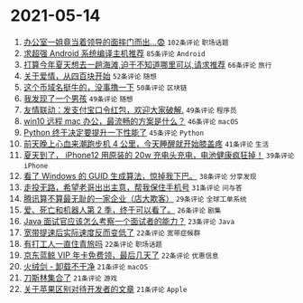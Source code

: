 # 2021-05-14

1. [办公室一姐竟当着领导的面摔门而出...😨](https://www.v2ex.com/t/776840) `102条评论` `职场话题`
1. [求超强 Android 系统编译主机推荐](https://www.v2ex.com/t/776838) `85条评论` `Android`
1. [打算今年夏天想去一趟海滩,迫于不知道哪里可以,请求推荐](https://www.v2ex.com/t/776866) `66条评论` `旅行`
1. [关于爱情，从四百块开始](https://www.v2ex.com/t/776822) `52条评论` `随想`
1. [这个币域名挺牛的，没事撸一下](https://www.v2ex.com/t/776830) `50条评论` `区块链`
1. [我发现了一个男孩](https://www.v2ex.com/t/776827) `49条评论` `随想`
1. [友情联动：发支付宝口令红包，欢迎大家破解.](https://www.v2ex.com/t/776889) `49条评论` `程序员`
1. [win10 远程 mac 办公，最流畅的方案是什么？](https://www.v2ex.com/t/776825) `46条评论` `macOS`
1. [Python 终于决定要提升一下性能了](https://www.v2ex.com/t/776893) `45条评论` `Python`
1. [前天晚上心血来潮跑步机 4 公里，今天睡醒就开始膝盖疼](https://www.v2ex.com/t/776860) `41条评论` `生活`
1. [夏天到了， iPhone12 用原装的 20w 充电头充电，电池健康疯狂掉！](https://www.v2ex.com/t/776849) `39条评论` `iPhone`
1. [看了 Windows 的 GUID 生成算法，惊掉我下巴。](https://www.v2ex.com/t/776972) `38条评论` `分享发现`
1. [走投无路，希望老哥出出主意，帮我保住手机号](https://www.v2ex.com/t/776991) `31条评论` `问与答`
1. [腾讯算不算最无耻的一家企业（店大欺客）](https://www.v2ex.com/t/776908) `29条评论` `全球工单系统`
1. [爱、死亡和机器人第 2 季，终于可以看了。](https://www.v2ex.com/t/776973) `26条评论` `剧集`
1. [Java 面试官应该怎么考察一个面试者的能力？](https://www.v2ex.com/t/776891) `23条评论` `Java`
1. [宽带提速后实际速度反而变低了](https://www.v2ex.com/t/776978) `22条评论` `宽带症候群`
1. [有打工人一直住青旅吗](https://www.v2ex.com/t/776925) `22条评论` `职场话题`
1. [京东蓝鲸 VIP 年卡免费领，最后几天了](https://www.v2ex.com/t/776834) `22条评论` `优惠信息`
1. [火绒剑 - 卸载不干净](https://www.v2ex.com/t/776957) `21条评论` `macOS`
1. [刀斯林集合了](https://www.v2ex.com/t/776932) `21条评论` `游戏`
1. [关于苹果区别对待开发者的文章](https://www.v2ex.com/t/776920) `21条评论` `Apple`
